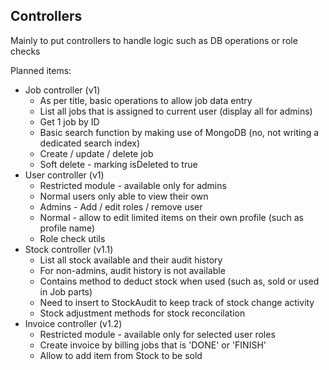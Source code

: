 ## Controllers
Mainly to put controllers to handle logic such as DB operations or role checks
  
Planned items:
* Job controller (v1)
    * As per title, basic operations to allow job data entry
    * List all jobs that is assigned to current user (display all for admins)
    * Get 1 job by ID
    * Basic search function by making use of MongoDB (no, not writing a dedicated search index)
    * Create / update / delete job 
    * Soft delete - marking isDeleted to true
* User controller (v1)
    * Restricted module - available only for admins
    * Normal users only able to view their own
    * Admins - Add / edit roles / remove user
    * Normal - allow to edit limited items on their own profile (such as profile name)
    * Role check utils
* Stock controller (v1.1)
    * List all stock available and their audit history
    * For non-admins, audit history is not available    
    * Contains method to deduct stock when used (such as, sold or used in Job parts)
    * Need to insert to StockAudit to keep track of stock change activity
    * Stock adjustment methods for stock reconcilation
* Invoice controller (v1.2)
    * Restricted module - available only for selected user roles
    * Create invoice by billing jobs that is 'DONE' or 'FINISH'
    * Allow to add item from Stock to be sold
